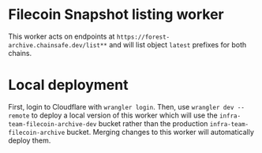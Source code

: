 # Filecoin Snapshot listing worker

This worker acts on endpoints at `https://forest-archive.chainsafe.dev/list**`
and will list object `latest` prefixes for both chains.

# Local deployment

First, login to Cloudflare with `wrangler login`.
Then, use `wrangler dev --remote` to deploy a local version of this worker
which will use the `infra-team-filecoin-archive-dev` bucket
rather than the production `infra-team-filecoin-archive` bucket.
Merging changes to this worker will automatically deploy them.

